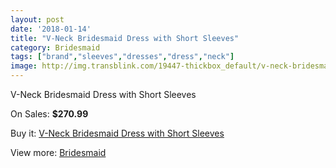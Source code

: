 ```yaml
---
layout: post
date: '2018-01-14'
title: "V-Neck Bridesmaid Dress with Short Sleeves"
category: Bridesmaid
tags: ["brand","sleeves","dresses","dress","neck"]
image: http://img.transblink.com/19447-thickbox_default/v-neck-bridesmaid-dress-with-short-sleeves.jpg
---
```

V-Neck Bridesmaid Dress with Short Sleeves

On Sales: **$270.99**
<a href="https://www.transblink.com/en/bridesmaid/6112-v-neck-bridesmaid-dress-with-short-sleeves.html"><amp-img layout="responsive" width="600" height="600" src="//img.transblink.com/19447-thickbox_default/v-neck-bridesmaid-dress-with-short-sleeves.jpg" alt="V-Neck Bridesmaid Dress with Short Sleeves 0" /></a>
<a href="https://www.transblink.com/en/bridesmaid/6112-v-neck-bridesmaid-dress-with-short-sleeves.html"><amp-img layout="responsive" width="600" height="600" src="//img.transblink.com/19449-thickbox_default/v-neck-bridesmaid-dress-with-short-sleeves.jpg" alt="V-Neck Bridesmaid Dress with Short Sleeves 1" /></a>
<a href="https://www.transblink.com/en/bridesmaid/6112-v-neck-bridesmaid-dress-with-short-sleeves.html"><amp-img layout="responsive" width="600" height="600" src="//img.transblink.com/19448-thickbox_default/v-neck-bridesmaid-dress-with-short-sleeves.jpg" alt="V-Neck Bridesmaid Dress with Short Sleeves 2" /></a>

Buy it: [V-Neck Bridesmaid Dress with Short Sleeves](https://www.transblink.com/en/bridesmaid/6112-v-neck-bridesmaid-dress-with-short-sleeves.html "V-Neck Bridesmaid Dress with Short Sleeves")

View more: [Bridesmaid](https://www.transblink.com/en/4-bridesmaid "Bridesmaid")